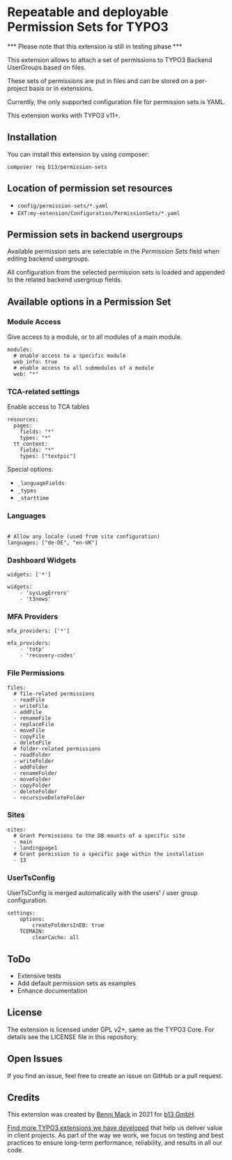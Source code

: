 # Repeatable and deployable Permission Sets for TYPO3

*** Please note that this extension is still in testing phase ***

This extension allows to attach a set of permissions to TYPO3 Backend UserGroups
based on files.

These sets of permissions are put in files and can be stored on a per-project
basis or in extensions.

Currently, the only supported configuration file for permission sets
is YAML.

This extension works with TYPO3 v11+.

## Installation

You can install this extension by using composer:

    composer req b13/permission-sets

## Location of permission set resources

* `config/permission-sets/*.yaml`
* `EXT:my-extension/Configuration/PermissionSets/*.yaml`

## Permission sets in backend usergroups

Available permission sets are selectable in the _Permission Sets_ field when editing backend usergroups.

All configuration from the selected permission sets is loaded and appended to the related backend usergroup fields.

## Available options in a Permission Set

### Module Access

Give access to a module, or to all modules of a main module.

```
modules:
  # enable access to a specific module
  web_info: true
  # enable access to all submodules of a module
  web: "*"
```

### TCA-related settings

Enable access to TCA tables

```
resources:
  pages:
    fields: "*"
    types: "*"
  tt_content:
    fields: "*"
    types: ["textpic"]
```

Special options:
* `_languageFields`
* `_types`
* `_starttime`


### Languages

```

# Allow any locale (used from site configuration)
languages: ["de-DE", "en-UK"]
```

### Dashboard Widgets

```
widgets: ['*']

widgets:
    - 'sysLogErrors'
    - 't3news'
```

### MFA Providers

```
mfa_providers: ['*']

mfa_providers:
    - 'totp'
    - 'recovery-codes'
```

### File Permissions

```
files:
  # file-related permissions
  - readFile
  - writeFile
  - addFile
  - renameFile
  - replaceFile
  - moveFile
  - copyFile
  - deleteFile
  # folder-related permissions
  - readFolder
  - writeFolder
  - addFolder
  - renameFolder
  - moveFolder
  - copyFolder
  - deleteFolder
  - recursiveDeleteFolder
```

### Sites

```
sites:
  # Grant Permissions to the DB mounts of a specific site
  - main
  - landingpage1
  # Grant permission to a specific page within the installation
  - 13
```

### UserTsConfig

UserTsConfig is merged automatically with the users' / user group
configuration.

```
settings:
    options:
        createFoldersInEB: true
    TCEMAIN:
        clearCache: all
```

## ToDo

* Extensive tests
* Add default permission sets as examples
* Enhance documentation

## License

The extension is licensed under GPL v2+, same as the TYPO3 Core. For details see the LICENSE file in this repository.

## Open Issues

If you find an issue, feel free to create an issue on GitHub or a pull request.

## Credits

This extension was created by [Benni Mack](https://github.com/bmack) in 2021 for [b13 GmbH](https://b13.com).

[Find more TYPO3 extensions we have developed](https://b13.com/useful-typo3-extensions-from-b13-to-you) that help us deliver value in client projects. As part of the way we work, we focus on testing and best practices to ensure long-term performance, reliability, and results in all our code.
